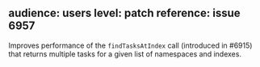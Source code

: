 audience: users
level: patch
reference: issue 6957
---

Improves performance of the `findTasksAtIndex` call (introduced in #6915)
that returns multiple tasks for a given list of namespaces and indexes.
